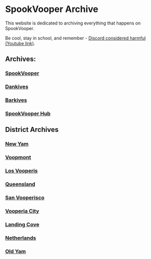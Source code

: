 # SpookVooper Archive
This website is dedicated to archiving everything that happens on SpookVooper.

Be cool, stay in school, and remember - [Discord considered harmful (Youtube link)](https://www.youtube.com/watch?v=ucwD326UeHo).

## Archives:
### [SpookVooper](https://svarchive.github.io/SpookVooper)
### [Dankives](https://svarchive.github.io/Dankives)
### [Barkives](https://svarchive.github.io/Barkives)
### [SpookVooper Hub](https://svarchive.github.io/SVHub)
## District Archives
### [New Yam](https://svarchive.github.io/Districts/NewYam)
### [Voopmont](https://svarchive.github.io/Districts/Voopmont)
### [Los Vooperis](https://svarchive.github.io/Districts/LosVoop)
### [Queensland](https://svarchive.github.io/Districts/Queensland)
### [San Vooperisco](https://svarchive.github.io/Districts/SanVoop)
### [Vooperia City](https://svarchive.github.io/Districts/VoopCity)
### [Landing Cove](https://svarchive.github.io/Districts/LandingCove)
### [Netherlands](https://svarchive.github.io/Districts/Netherlands)
### [Old Yam](https://svarchive.github.io/Districts/OldYam)